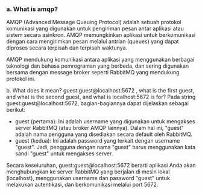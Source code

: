 ### a. What is amqp?
AMQP (Advanced Message Queuing Protocol) adalah sebuah protokol komunikasi yang digunakan untuk pengiriman pesan antar aplikasi atau sistem secara asinkron. AMQP memungkinkan aplikasi untuk berkomunikasi dengan cara mengirimkan pesan melalui antrian (queues) yang dapat diproses secara terpisah dan terpisah waktunya.

AMQP mendukung komunikasi antara aplikasi yang menggunakan berbagai teknologi dan bahasa pemrograman yang berbeda, dan sering digunakan bersama dengan message broker seperti RabbitMQ yang mendukung protokol ini.

b. What does it mean? guest:guest@localhost:5672 , what is the first guest, and what is the second guest, and what is localhost:5672 is for?
Pada string guest:guest@localhost:5672, bagian-bagiannya dapat dijelaskan sebagai berikut:
- guest (pertama): Ini adalah username yang digunakan untuk mengakses server RabbitMQ (atau broker AMQP lainnya). Dalam hal ini, "guest" adalah nama pengguna yang disediakan secara default oleh RabbitMQ.
- guest (kedua): Ini adalah password yang terkait dengan username "guest". Jadi, pengguna dengan nama "guest" harus menggunakan kata sandi "guest" untuk mengakses server.

Secara keseluruhan, guest:guest@localhost:5672 berarti aplikasi Anda akan menghubungkan ke server RabbitMQ yang berjalan di mesin lokal (localhost), menggunakan username dan password "guest" untuk melakukan autentikasi, dan berkomunikasi melalui port 5672.
